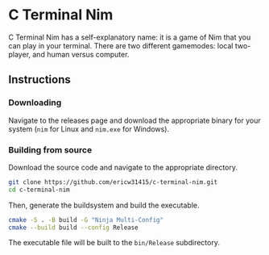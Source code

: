 # C Terminal Nim
C Terminal Nim has a self-explanatory name: it is a game of Nim that you can play in your terminal.
There are two different gamemodes: local two-player, and human versus computer.

## Instructions
### Downloading
Navigate to the releases page and download the appropriate binary for your system (`nim` for Linux and `nim.exe` for Windows).

### Building from source
Download the source code and navigate to the appropriate directory.

```sh
git clone https://github.com/ericw31415/c-terminal-nim.git
cd c-terminal-nim
```

Then, generate the buildsystem and build the executable.

```sh
cmake -S . -B build -G "Ninja Multi-Config"
cmake --build build --config Release
```

The executable file will be built to the `bin/Release` subdirectory.
